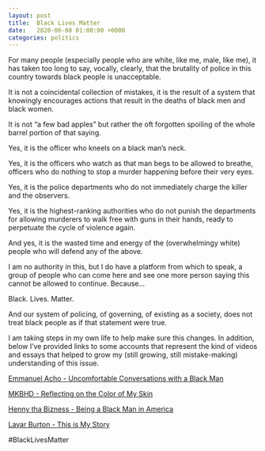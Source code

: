 ```yaml
---
layout: post
title:  Black Lives Matter
date:   2020-06-08 01:00:00 +0000
categories: politics
---
```


For many people (especially people who are white, like me, male, like me), it has taken too long to say, vocally, clearly, that the brutality of police in this country towards black people is unacceptable. 

It is not a coincidental collection of mistakes, it is the result of a system that knowingly encourages actions that result in the deaths of black men and black women. 

It is not “a few bad apples” but rather the oft forgotten spoiling of the whole barrel portion of that saying.

Yes, it is the officer who kneels on a black man’s neck. 

Yes, it is the officers who watch as that man begs to be allowed to breathe, officers who do nothing to stop a murder happening before their very eyes. 

Yes, it is the police departments who do not immediately charge the killer and the observers.

Yes, it is the highest-ranking authorities who do not punish the departments for allowing murderers to walk free with guns in their hands, ready to perpetuate the cycle of violence again. 

And yes, it is the wasted time and energy of the (overwhelmingy white) people who will defend any of the above.

I am no authority in this, but I do have a platform from which to speak, a group of people who can come here and see one more person saying this cannot be allowed to continue. Because...

Black. Lives. Matter.

And our system of policing, of governing, of existing as a society, does not treat black people as if that statement were true.

I am taking steps in my own life to help make sure this changes. In addition, below I’ve provided links to some accounts that represent the kind of videos and essays that helped to grow my (still growing, still mistake-making) understanding of this issue.

[Emmanuel Acho - Uncomfortable Conversations with a Black Man](https://youtu.be/h8jUA7JBkF4)

[MKBHD - Reflecting on the Color of My Skin](https://youtu.be/o-_WXXVye3Y)

[Henny tha Bizness - Being a Black Man in America](https://youtu.be/N_V4rYCOq7g)

[Lavar Burton - This is My Story](https://youtu.be/MsGlBNDf64c)

\#BlackLivesMatter